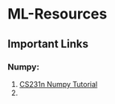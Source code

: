 # ML-Resources

## Important Links

### Numpy:
   1. [CS231n Numpy Tutorial](https://cs231n.github.io/python-numpy-tutorial/)
   2. 
